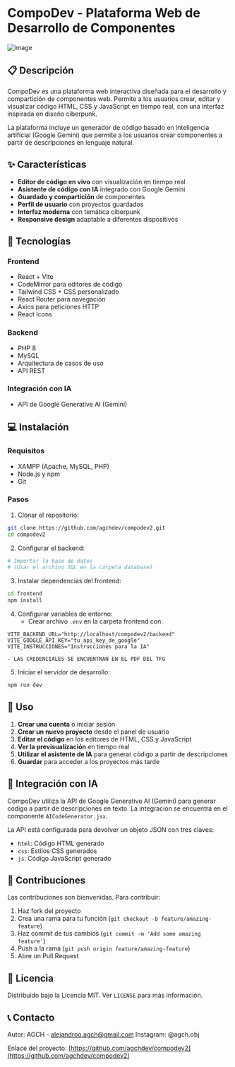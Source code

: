 # CompoDev - Plataforma Web de Desarrollo de Componentes

  ![image](https://github.com/user-attachments/assets/57c7bcf8-da99-42bd-98c4-bd3d91f5896b)

## 📋 Descripción

CompoDev es una plataforma web interactiva diseñada para el desarrollo y compartición de componentes web. Permite a los usuarios crear, editar y visualizar código HTML, CSS y JavaScript en tiempo real, con una interfaz inspirada en diseño ciberpunk.

La plataforma incluye un generador de código basado en inteligencia artificial (Google Gemini) que permite a los usuarios crear componentes a partir de descripciones en lenguaje natural.

## ✨ Características

- **Editor de código en vivo** con visualización en tiempo real
- **Asistente de código con IA** integrado con Google Gemini
- **Guardado y compartición** de componentes
- **Perfil de usuario** con proyectos guardados
- **Interfaz moderna** con temática ciberpunk
- **Responsive design** adaptable a diferentes dispositivos

## 🚀 Tecnologías

### Frontend
- React + Vite
- CodeMirror para editores de código
- Tailwind CSS + CSS personalizado
- React Router para navegación
- Axios para peticiones HTTP
- React Icons

### Backend
- PHP 8
- MySQL
- Arquitectura de casos de uso
- API REST

### Integración con IA
- API de Google Generative AI (Gemini)

## 💻 Instalación

### Requisitos
- XAMPP (Apache, MySQL, PHP)
- Node.js y npm
- Git

### Pasos

1. Clonar el repositorio:
```bash
git clone https://github.com/agchdev/compodev2.git
cd compodev2
```

2. Configurar el backend:
```bash
# Importar la base de datos
# (Usar el archivo SQL en la carpeta database)
```

3. Instalar dependencias del frontend:
```bash
cd frontend
npm install
```

4. Configurar variables de entorno:
   - Crear archivo `.env` en la carpeta frontend con:
```
VITE_BACKEND_URL="http://localhost/compodev2/backend"
VITE_GOOGLE_API_KEY="tu_api_key_de_google"
VITE_INSTRUCCIONES="Instrucciones para la IA"
```
    - LAS CREDENCIALES SE ENCUENTRAN EN EL PDF DEL TFG

5. Iniciar el servidor de desarrollo:
```bash
npm run dev
```

## 📱 Uso

1. **Crear una cuenta** o iniciar sesión
2. **Crear un nuevo proyecto** desde el panel de usuario
3. **Editar el código** en los editores de HTML, CSS y JavaScript
4. **Ver la previsualización** en tiempo real
5. **Utilizar el asistente de IA** para generar código a partir de descripciones
6. **Guardar** para acceder a los proyectos más tarde

## 🔗 Integración con IA

CompoDev utiliza la API de Google Generative AI (Gemini) para generar código a partir de descripciones en texto. La integración se encuentra en el componente `AICodeGenerator.jsx`.

La API está configurada para devolver un objeto JSON con tres claves:
- `html`: Código HTML generado
- `css`: Estilos CSS generados
- `js`: Código JavaScript generado

## 🤝 Contribuciones

Las contribuciones son bienvenidas. Para contribuir:

1. Haz fork del proyecto
2. Crea una rama para tu función (`git checkout -b feature/amazing-feature`)
3. Haz commit de tus cambios (`git commit -m 'Add some amazing feature'`)
4. Push a la rama (`git push origin feature/amazing-feature`)
5. Abre un Pull Request

## 📝 Licencia

Distribuido bajo la Licencia MIT. Ver `LICENSE` para más información.

## 📞 Contacto

Autor: AGCH - alejandroo.agch@gmail.com
Instagram: @agch.obj

Enlace del proyecto: [https://github.com/agchdev/compodev2](https://github.com/agchdev/compodev2)
